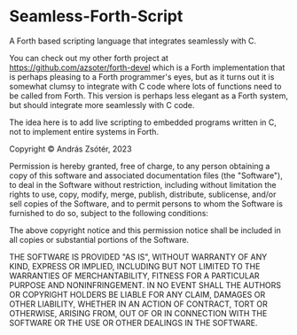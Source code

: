 # Seamless-Forth-Script
 A Forth based scripting language that integrates seamlessly with C.

You can check out my other forth project at https://github.com/azsoter/forth-devel
which is a Forth implementation that is perhaps pleasing to a Forth programmer's eyes, but as it turns out it is somewhat clumsy
to integrate with C code where lots of functions need to be called from Forth.
This version is perhaps less elegant as a Forth system, but should integrate more seamlessly
with C code.

The idea here is to add live scripting to embedded programs written in C, not to implement
entire systems in Forth.

Copyright © András Zsótér, 2023

Permission is hereby granted, free of charge, to any person obtaining a copy
of this software and associated documentation files (the "Software"), to deal
in the Software without restriction, including without limitation the rights
to use, copy, modify, merge, publish, distribute, sublicense, and/or sell
copies of the Software, and to permit persons to whom the Software is
furnished to do so, subject to the following conditions:

The above copyright notice and this permission notice shall be included in
all copies or substantial portions of the Software.

THE SOFTWARE IS PROVIDED "AS IS", WITHOUT WARRANTY OF ANY KIND, EXPRESS OR
IMPLIED, INCLUDING BUT NOT LIMITED TO THE WARRANTIES OF MERCHANTABILITY,
FITNESS FOR A PARTICULAR PURPOSE AND NONINFRINGEMENT. IN NO EVENT SHALL THE
AUTHORS OR COPYRIGHT HOLDERS BE LIABLE FOR ANY CLAIM, DAMAGES OR OTHER
LIABILITY, WHETHER IN AN ACTION OF CONTRACT, TORT OR OTHERWISE, ARISING FROM,
OUT OF OR IN CONNECTION WITH THE SOFTWARE OR THE USE OR OTHER DEALINGS IN
THE SOFTWARE.